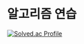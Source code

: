 # 알고리즘 연습

[![Solved.ac Profile](http://mazassumnida.wtf/api/v2/generate_badge?boj=model_so)](https://solved.ac/thundevistan/)
